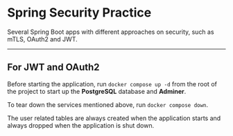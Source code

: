 # Spring Security Practice
Several Spring Boot apps with different approaches on security, such as mTLS, OAuth2 and JWT.

---

## For JWT and OAuth2

Before starting the application, run `docker compose up -d` from the root of the project to start up the **PostgreSQL** database and **Adminer**.

To tear down the services mentioned above, run `docker compose down`.

The user related tables are always created when the application starts and always dropped when the application is shut down.
